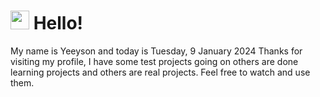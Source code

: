  <h1>
    <img src="https://emojis.slackmojis.com/emojis/images/1643510097/45343/hi.gif?1643510097" width="30"/> 
    Hello!
 </h1>
 <p>
    My name is Yeeyson and today is Tuesday, 9 January 2024
    Thanks for visiting my profile, I have some test projects going on others are done learning projects and others are real projects.
    Feel free to watch and use them.
 </p>
